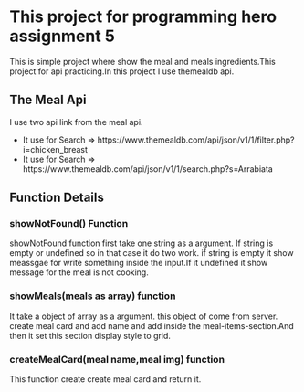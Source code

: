 <h1>This project for programming hero assignment 5</h1>
<p>This is simple project where show the meal and meals ingredients.This project for api practicing.In this project I use themealdb api.</p>

<h2>The Meal Api</h2>
<p>I use two api link from the meal api.</p>

<ul>
    <li>It use for Search => https://www.themealdb.com/api/json/v1/1/filter.php?i=chicken_breast</li>
    <li>It use for Search =>  https://www.themealdb.com/api/json/v1/1/search.php?s=Arrabiata </li>
</ul>

<h2>Function Details</h2>

<h3>showNotFound() Function</h3>
<p>showNotFound function first take one string as a argument. If string is empty or undefined so in that case it do two work. if string is empty it show meassgae for write something inside the input.If it undefined it show message for the meal is not cooking.</p>

<h3>showMeals(meals as array) function</h3>
<p>It take a object of array as a argument. this object of come from server. create meal card and add name and add inside the meal-items-section.And then it set this section display style to grid.</p>

<h3>createMealCard(meal name,meal img) function</h3>
<p>This function create create meal card and return it.</p>